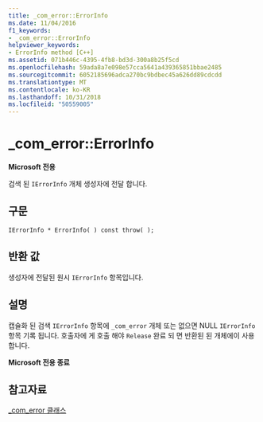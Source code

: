 ```yaml
---
title: _com_error::ErrorInfo
ms.date: 11/04/2016
f1_keywords:
- _com_error::ErrorInfo
helpviewer_keywords:
- ErrorInfo method [C++]
ms.assetid: 071b446c-4395-4fb8-bd3d-300a8b25f5cd
ms.openlocfilehash: 59ada8a7e098e57cca5641a439365851bbae2485
ms.sourcegitcommit: 6052185696adca270bc9bdbec45a626dd89cdcdd
ms.translationtype: MT
ms.contentlocale: ko-KR
ms.lasthandoff: 10/31/2018
ms.locfileid: "50559005"
---
```

# <a name="comerrorerrorinfo"></a>_com_error::ErrorInfo

**Microsoft 전용**

검색 된 `IErrorInfo` 개체 생성자에 전달 합니다.

## <a name="syntax"></a>구문

```
IErrorInfo * ErrorInfo( ) const throw( );
```

## <a name="return-value"></a>반환 값

생성자에 전달된 원시 `IErrorInfo` 항목입니다.

## <a name="remarks"></a>설명

캡슐화 된 검색 `IErrorInfo` 항목에 `_com_error` 개체 또는 없으면 NULL `IErrorInfo` 항목 기록 됩니다. 호출자에 게 호출 해야 `Release` 완료 되 면 반환된 된 개체에이 사용 합니다.

**Microsoft 전용 종료**

## <a name="see-also"></a>참고자료

[_com_error 클래스](../cpp/com-error-class.md)